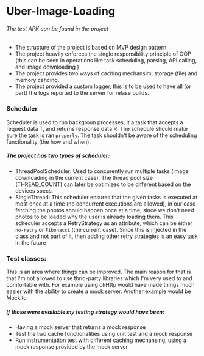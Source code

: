 # Uber-Image-Loading

###### The test APK can be found in the project 

- The structure of the project is based on MVP design pattern 
- The project heavily enforces the single responsibility principle of OOP (this can be seen in operations like task scheduling, parsing, API calling, and image downloading )
- The project provides two ways of caching mechansim, storage (file) and memory cahcing.
- The project provided a custom logger, this is to be used to have all (or part) the logs reported to the server for relase builds.


### Scheduler
Scheduler is used to run backgroun processes, it a task that accepts a request data T, and returns response data R. The schedule should make sure the task is ran `properly`. The task shouldn't be aware of the scheduling functionality (the how and when).

##### The project has two types of scheduler: 
- ThreadPoolScheduler:
Used to concurently run multiple tasks (image downloading in the current case). The thread pool size (THREAD_COUNT) can later be optimized to be different based on the devices specs.
- SingleThread: 
This scheduler ensures that the given tasks is executed at most once at a time (no concurrent executions are allowed), in our case fetching the photos should happen once at a time, since we don't need photos to be loaded why the user is already loading them. This scheduler accepts a RetryStrategy as an attribute, which can be either `no-retry` or `Fibonacci` (the current case). Since this is injected in the class and not part of it, then adding other retry strategies is an easy task in the future



### Test classes:
This is an area where things can be improved. The main reason for that is that I'm not allowed to use thrid-party libraries which I'm very used to and comfortable with. For example using okHttp would have made things much easier with the ability to create a mock server. Another example would be Mockito 

##### If those were available my testing strategy would have been: 
- Having a mock server that returns a mock response 
- Test the two cache functionalities using unit test and a mock response 
- Run instrumentation test with different caching mechansing, using a mock response provided by the mock server

